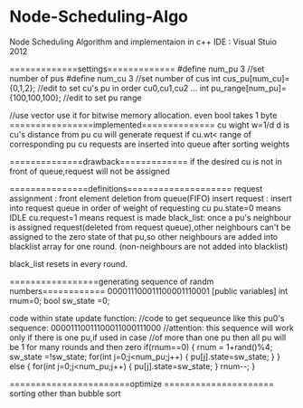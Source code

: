 Node-Scheduling-Algo
============

Node Scheduling Algorithm and implementaion in c++
IDE : Visual Stuio 2012

=============settings=============
#define num_pu 3 //set number of pus
#define num_cu 3 //set number of cus
    int cus_pu[num_cu]={0,1,2}; //edit to set cu's pu in order cu0,cu1,cu2 ...
	int pu_range[num_pu]={100,100,100}; //edit to set pu range

//use vector<bit> use it for bitwise memory allocation. even bool takes 1 byte
================implemented==============
cu wight w=1/d              d is cu's distance from pu
cu will generate request if cu.wt< range of corresponding pu
cu requests are inserted into queue after sorting weights

==============drawback=============
if the desired cu is not in front of queue,request will not be assigned

===============definitions====================
request assignment : front element deletion from queue(FIFO)
insert request     : insert into request queue in order of weight of requesting cu
pu.state=0 means IDLE
cu.request=1 means request is made
black_list: once a pu's neighbour is assigned request(deleted from request queue),other neighbours can't be assigned
to the zero state of that pu,so other neighbours are added into blacklist array for one round.
(non-neighbours are not added into blacklist)

black_list resets in every round.

=================generating sequence of randm numbers============
000011100011100001110001
[public variables]
int rnum=0; 
bool sw_state =0;

code within state update function:
//code to get sequeunce like this pu0's sequence: 00001110011100011000111000
//attention: this sequence will work only if there is one pu,if used in case 
//of more than one pu then all pu will be 1 for many rounds and then zero
if(rnum==0)
{
rnum = 1+rand()%4;
sw_state =!sw_state;
for(int j=0;j<num_pu;j++)
	{
     pu[j].state=sw_state;
    }
}
else
{
	for(int j=0;j<num_pu;j++)
	{
     pu[j].state=sw_state;
	}
rnum--;
}

=======================optimize =====================
sorting other than bubble sort